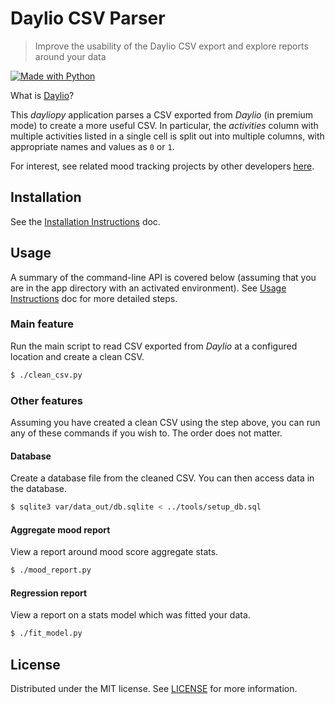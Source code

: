 # Daylio CSV Parser
> Improve the usability of the Daylio CSV export and explore reports around your data

[![Made with Python](https://img.shields.io/badge/Python->=3.6-blue?logo=python&logoColor=white)](https://python.org)

What is [Daylio](/docs/what_is_daylio.md)?

This _dayliopy_ application parses a CSV exported from _Daylio_ (in premium mode) to create a more useful CSV. In particular, the _activities_ column with multiple activities listed in a single cell is split out into multiple columns, with appropriate names and values as `0` or `1`.

For interest, see related mood tracking projects by other developers [here](/docs/related_projects.md).


## Installation

See the [Installation Instructions](/docs/installation.md) doc.


## Usage

A summary of the command-line API is covered below (assuming that you are in the app directory with an activated environment). See [Usage Instructions](docs/usage.md) doc for more detailed steps.

### Main feature

Run the main script to read CSV exported from _Daylio_ at a configured location and create a clean CSV.

```bash
$ ./clean_csv.py
```

### Other features

Assuming you have created a clean CSV using the step above, you can run any of these commands if you wish to. The order does not matter.

#### Database

Create a database file from the cleaned CSV. You can then access data in the database.

```sh
$ sqlite3 var/data_out/db.sqlite < ../tools/setup_db.sql
```

#### Aggregate mood report

View a report around mood score aggregate stats.

```sh
$ ./mood_report.py
```

#### Regression report

View a report on a stats model which was fitted your data.

```sh
$ ./fit_model.py
```


## License

Distributed under the MIT license. See [LICENSE](/LICENSE) for more information.
